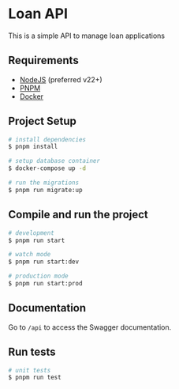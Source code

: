 # Loan API

This is a simple API to manage loan applications

## Requirements

- [NodeJS](https://nodejs.org/en) (preferred v22+)
- [PNPM](https://pnpm.io/installation)
- [Docker](https://www.docker.com/)

## Project Setup

```bash
# install dependencies
$ pnpm install

# setup database container
$ docker-compose up -d

# run the migrations
$ pnpm run migrate:up
```

## Compile and run the project

```bash
# development
$ pnpm run start

# watch mode
$ pnpm run start:dev

# production mode
$ pnpm run start:prod
```

## Documentation

Go to `/api` to access the Swagger documentation.

## Run tests

```bash
# unit tests
$ pnpm run test
```
